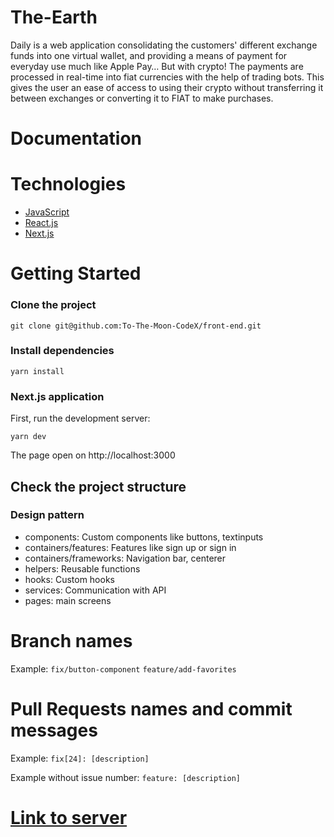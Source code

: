 # The-Earth

 Daily is a web application consolidating the customers' different exchange funds into one virtual wallet, and providing a means of payment for everyday use much like Apple Pay… But with crypto! The payments are processed in real-time into fiat currencies with the help of trading bots. This gives the user an ease of access to using their crypto without transferring it between exchanges or converting it to FIAT to make purchases.

# Documentation



# Technologies

- [JavaScript](https://www.w3schools.com/js/)
- [React.js](https://reactjs.org/)
- [Next.js](https://nextjs.org/)


# Getting Started


### Clone the project 

```
git clone git@github.com:To-The-Moon-CodeX/front-end.git
```

### Install dependencies
```
yarn install
```

### Next.js application

First, run the development server:

```
yarn dev
```

The page open on http://localhost:3000

## Check the project structure

### Design pattern
* components: Custom components like buttons, textinputs 
* containers/features: Features like sign up or sign in
* containers/frameworks: Navigation bar, centerer
* helpers: Reusable functions
* hooks: Custom hooks
* services: Communication with API
* pages: main screens

# Branch names

Example:
`fix/button-component`
`feature/add-favorites`

# Pull Requests names and commit messages


Example:
`fix[24]: [description]`

Example without issue number:
`feature: [description]`





# [Link to server](https://github.com/To-The-Moon-CodeX/back-end)
